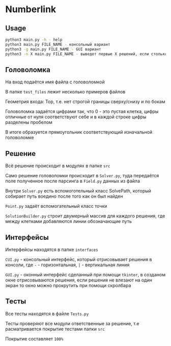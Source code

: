 # Numberlink

## Usage
```sh
python3 main.py -h - help
python3 main.py FILE_NAME - консольный вариант
python3 -g main.py FILE_NAME - GUI вариант
python3 -n X main.py FILE_NAME - выведет первые X решений, если столько есть
```
## Головоломка
На вход подаётся имя файла с головоломкой

В папке `test_files` лежит несколько примеров файлов

Геометрия входа: Тор, т.е. нет строгой границы сверху/снизу и по бокам

Головоломка задаётся цифрами так, что 0 - это пустая клетка,
цифры отличные от нуля соответствуют себе и в каждой строке 
цифры разделены пробелом
 
В итоге образуется прямоугольник соответствующий
изначальной головоломке

## Решение
Всё решение происходит в модулях в папке `src`

Само решение головоломки происходит в `Solver.py`, туда передаётся 
поле полученное после парсинга в `Field.py` данных из файла

Внутри `Solver.py` есть  вспомоготельный класс SolvePath,
 который собирает путь воедино после того как он был найден

`Point.py` задаёт вспомогательный класс точки

`SolutionBuilder.py` строит двумерный массив для каждого решения, 
где между клетками добавляются линии обозначающие путь

## Интерфейсы
Интерфейсы находятся в папке `interfaces`

`CUI.py` - консольный интерфейс, который отрисовывает решения 
в консоли, где `-` - горизонтальная, `|` - вертикальная линия

`GUI.py` - оконный интерфейс сделанный при помощи `tkinter`, 
в созданом окне отрисовываются решения, если решения не влезают на один экран 
то окно можно прокрутить при помощи скролбара

## Тесты
Все тесты находятся в файле `Tests.py`

Тесты проверяют все модули ответственные за решение, т.е расматривается 
покрытие тестами папки `src`

Покрытие составляет `100%`